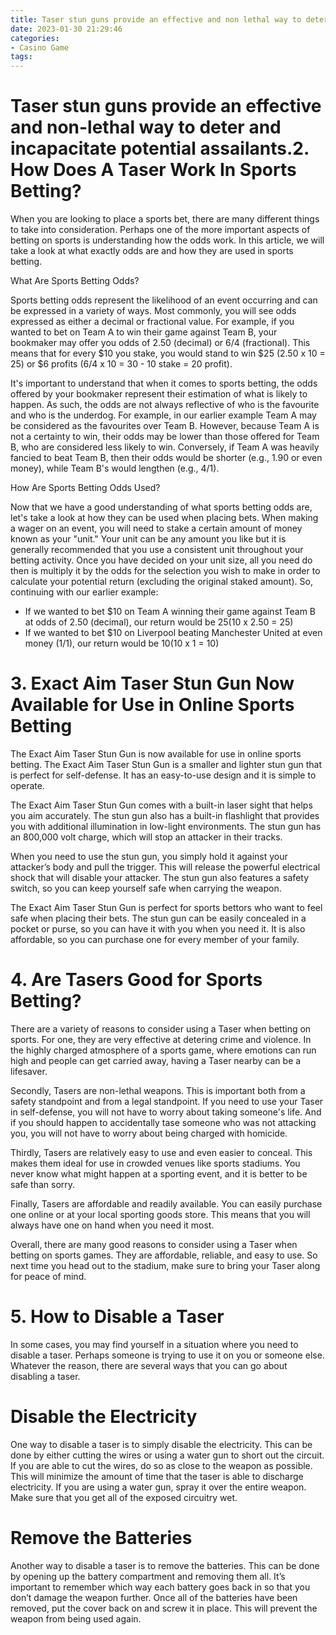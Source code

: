 ```yaml
---
title: Taser stun guns provide an effective and non lethal way to deter and incapacitate potential assailants.2. How Does A Taser Work In Sports Betting
date: 2023-01-30 21:29:46
categories:
- Casino Game
tags:
---
```



#  Taser stun guns provide an effective and non-lethal way to deter and incapacitate potential assailants.2. How Does A Taser Work In Sports Betting?

When you are looking to place a sports bet, there are many different things to take into consideration. Perhaps one of the more important aspects of betting on sports is understanding how the odds work. In this article, we will take a look at what exactly odds are and how they are used in sports betting.

What Are Sports Betting Odds?

Sports betting odds represent the likelihood of an event occurring and can be expressed in a variety of ways. Most commonly, you will see odds expressed as either a decimal or fractional value. For example, if you wanted to bet on Team A to win their game against Team B, your bookmaker may offer you odds of 2.50 (decimal) or 6/4 (fractional). This means that for every $10 you stake, you would stand to win $25 (2.50 x 10 = 25) or $6 profits (6/4 x 10 = 30 - 10 stake = 20 profit).

It's important to understand that when it comes to sports betting, the odds offered by your bookmaker represent their estimation of what is likely to happen. As such, the odds are not always reflective of who is the favourite and who is the underdog. For example, in our earlier example Team A may be considered as the favourites over Team B. However, because Team A is not a certainty to win, their odds may be lower than those offered for Team B, who are considered less likely to win. Conversely, if Team A was heavily fancied to beat Team B, then their odds would be shorter (e.g., 1.90 or even money), while Team B's would lengthen (e.g., 4/1).

How Are Sports Betting Odds Used?

Now that we have a good understanding of what sports betting odds are, let's take a look at how they can be used when placing bets. When making a wager on an event, you will need to stake a certain amount of money known as your "unit." Your unit can be any amount you like but it is generally recommended that you use a consistent unit throughout your betting activity. Once you have decided on your unit size, all you need do then is multiply it by the odds for the selection you wish to make in order to calculate your potential return (excluding the original staked amount). So, continuing with our earlier example:


- If we wanted to bet $10 on Team A winning their game against Team B at odds of 2.50 (decimal), our return would be $25 ($10 x 2.50 = 25)
- If we wanted to bet $10 on Liverpool beating Manchester United at even money (1/1), our return would be $10 ($10 x 1 = 10)

# 3. Exact Aim Taser Stun Gun Now Available for Use in Online Sports Betting

The Exact Aim Taser Stun Gun is now available for use in online sports betting. The Exact Aim Taser Stun Gun is a smaller and lighter stun gun that is perfect for self-defense. It has an easy-to-use design and it is simple to operate.

The Exact Aim Taser Stun Gun comes with a built-in laser sight that helps you aim accurately. The stun gun also has a built-in flashlight that provides you with additional illumination in low-light environments. The stun gun has an 800,000 volt charge, which will stop an attacker in their tracks.

When you need to use the stun gun, you simply hold it against your attacker’s body and pull the trigger. This will release the powerful electrical shock that will disable your attacker. The stun gun also features a safety switch, so you can keep yourself safe when carrying the weapon.

The Exact Aim Taser Stun Gun is perfect for sports bettors who want to feel safe when placing their bets. The stun gun can be easily concealed in a pocket or purse, so you can have it with you when you need it. It is also affordable, so you can purchase one for every member of your family.

# 4. Are Tasers Good for Sports Betting?

There are a variety of reasons to consider using a Taser when betting on sports. For one, they are very effective at detering crime and violence. In the highly charged atmosphere of a sports game, where emotions can run high and people can get carried away, having a Taser nearby can be a lifesaver.

Secondly, Tasers are non-lethal weapons. This is important both from a safety standpoint and from a legal standpoint. If you need to use your Taser in self-defense, you will not have to worry about taking someone's life. And if you should happen to accidentally tase someone who was not attacking you, you will not have to worry about being charged with homicide.

Thirdly, Tasers are relatively easy to use and even easier to conceal. This makes them ideal for use in crowded venues like sports stadiums. You never know what might happen at a sporting event, and it is better to be safe than sorry.

Finally, Tasers are affordable and readily available. You can easily purchase one online or at your local sporting goods store. This means that you will always have one on hand when you need it most.

Overall, there are many good reasons to consider using a Taser when betting on sports games. They are affordable, reliable, and easy to use. So next time you head out to the stadium, make sure to bring your Taser along for peace of mind.

# 5. How to Disable a Taser

In some cases, you may find yourself in a situation where you need to disable a taser. Perhaps someone is trying to use it on you or someone else. Whatever the reason, there are several ways that you can go about disabling a taser.

# Disable the Electricity

One way to disable a taser is to simply disable the electricity. This can be done by either cutting the wires or using a water gun to short out the circuit. If you are able to cut the wires, do so as close to the weapon as possible. This will minimize the amount of time that the taser is able to discharge electricity. If you are using a water gun, spray it over the entire weapon. Make sure that you get all of the exposed circuitry wet.

# Remove the Batteries

Another way to disable a taser is to remove the batteries. This can be done by opening up the battery compartment and removing them all. It’s important to remember which way each battery goes back in so that you don’t damage the weapon further. Once all of the batteries have been removed, put the cover back on and screw it in place. This will prevent the weapon from being used again.